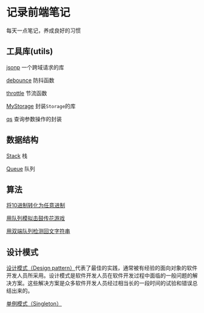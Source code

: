 # 记录前端笔记

每天一点笔记，养成良好的习惯

## 工具库(utils)

[jsonp](./src/utils/jsonp/README.md) 一个跨域请求的库

[debounce](./src/utils/debounce/README.md) 防抖函数

[throttle](./src/utils/throttle/README.md) 节流函数

[MyStorage](./src/utils/storage/README.md) 封装`Storage`的库

[qs](./src/utils/qs/README.md) 查询参数操作的封装

## 数据结构

[Stack](./src/data-structures/Stack/README.md) 栈

[Queue](./src/data-structures/Queue/README.md) 队列

## 算法

[将10进制转化为任意进制](./src/algorithms/baseConverter.ts)

[用队列模拟击鼓传花游戏](./src/algorithms/flowerDrumTransfer.ts)

[用双端队列检测回文字符串](./src/algorithms/palindromeChecker.ts)

## 设计模式

[设计模式（Design pattern）](./src/design-patterns/README.md)代表了最佳的实践，通常被有经验的面向对象的软件开发人员所采用。设计模式是软件开发人员在软件开发过程中面临的一般问题的解决方案。这些解决方案是众多软件开发人员经过相当长的一段时间的试验和错误总结出来的。

[单例模式（Singleton）](./src/design-patterns/signleton/README.md)

